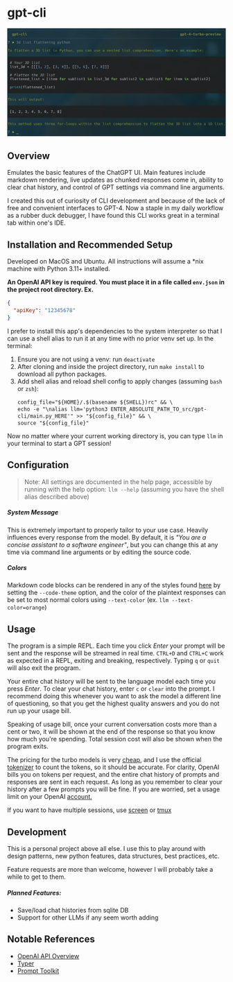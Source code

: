 # gpt-cli

![preview](./screenshot.png?raw=true)

## Overview

Emulates the basic features of the ChatGPT UI. Main features include markdown rendering, live updates as chunked responses come in, ability to clear chat history, and control of GPT settings via command line arguments.

I created this out of curiosity of CLI development and because of the lack of free and convenient interfaces to GPT-4.
Now a staple in my daily workflow as a rubber duck debugger, I have found this CLI works great in a terminal tab within one's IDE.

## Installation and Recommended Setup

Developed on MacOS and Ubuntu. All instructions will assume a *nix machine with Python 3.11+ installed. 

**An OpenAI API key is required. You must place it in a file called `env.json` in the project root directory. Ex.**

```json
{
  "apiKey": "12345678"
}
```

I prefer to install this app's dependencies to the system interpreter so that I can use a shell alias to run it at any time with no prior venv set up. In the terminal:

1. Ensure you are not using a venv: run `deactivate`
2. After cloning and inside the project directory, run `make install` to download all python packages. 
3. Add shell alias and reload shell config to apply changes (assuming `bash` or `zsh`):
    ```shell
   config_file="${HOME}/.$(basename ${SHELL})rc" && \
   echo -e "\nalias llm='python3 ENTER_ABSOLUTE_PATH_TO_src/gpt-cli/main.py_HERE'" >> "${config_file}" && \ 
   source "${config_file}" 
   ```
Now no matter where your current working directory is, you can type `llm` in your terminal to start a GPT session!

## Configuration

> Note: All settings are documented in the help page, accessible by running with the help option: `llm --help` (assuming you have the shell alias described above)

##### System Message

This is extremely important to properly tailor to your use case. Heavily influences every response from the model. By default, it is _"You are a concise assistant to a software engineer"_,
but you can change this at any time via command line arguments or by editing the source code. 

##### Colors

Markdown code blocks can be rendered in any of the styles found [here](https://pygments.org/styles/) by setting the `--code-theme` option,
and the color of the plaintext responses can be set to most normal colors using `--text-color` (ex. `llm --text-color=orange`)

## Usage

The program is a simple REPL. Each time you click _Enter_ your prompt will be sent and the response will be streamed in real time. 
`CTRL+D` and `CTRL+C` work as expected in a REPL, exiting and breaking, respectively. Typing `q` or `quit` will also exit the program.

Your entire chat history will be sent to the language model each time you press _Enter_. To clear your chat history, enter `c` or `clear` into the prompt. 
I recommend doing this whenever you want to ask the model a different line of questioning, so that you get the highest quality answers and you do not run up your usage bill. 

Speaking of usage bill, once your current conversation costs more than a cent or two, it will be shown at the end of the response so that you know how much you're spending. Total session cost will also be shown when the program exits.

The pricing for the turbo models is very [cheap](https://openai.com/pricing), and I use the official [tokenizer](https://github.com/openai/tiktoken) to count the tokens, so it should be accurate. 
For clarity, OpenAI bills you on tokens per request, and the entire chat history of prompts and responses are sent in each request. As long as you remember to clear your history after a few prompts you will be fine. 
If you are worried, set a usage limit on your OpenAI [account.](https://platform.openai.com/login/)

If you want to have multiple sessions, use [screen](https://www.gnu.org/software/screen/manual/screen.html) or [tmux](https://github.com/tmux/tmux/wiki)

## Development

This is a personal project above all else. I use this to play around with design patterns, new python features, data structures, best practices, etc. 

Feature requests are more than welcome, however I will probably take a while to get to them. 

##### Planned Features:

- Save/load chat histories from sqlite DB
- Support for other LLMs if any seem worth adding

## Notable References

- [OpenAI API Overview](https://platform.openai.com/docs/api-reference/introduction)
- [Typer](https://typer.tiangolo.com/)
- [Prompt Toolkit](https://python-prompt-toolkit.readthedocs.io/en/master/)
